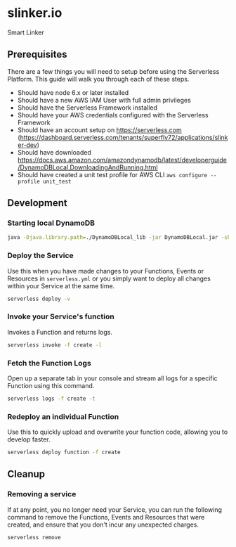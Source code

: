 # slinker.io
Smart Linker


## Prerequisites

There are a few things you will need to setup before using the Serverless Platform. This guide will walk you through each of these steps.
* Should have node 6.x or later installed
* Should have a new AWS IAM User with full admin privileges
* Should have the Serverless Framework installed
* Should have your AWS credentials configured with the Serverless Framework
* Should have an account setup on https://serverless.com (https://dashboard.serverless.com/tenants/superfly72/applications/slinker-dev)
* Should have downloaded https://docs.aws.amazon.com/amazondynamodb/latest/developerguide/DynamoDBLocal.DownloadingAndRunning.html
* Should have created a unit test profile for AWS CLI ``aws configure --profile unit_test``


## Development

### Starting local DynamoDB

```bash
java -Djava.library.path=./DynamoDBLocal_lib -jar DynamoDBLocal.jar -sharedDb
```


### Deploy the Service

Use this when you have made changes to your Functions, Events or Resources in `serverless.yml` or you simply want to deploy all changes within your Service at the same time.

```bash
serverless deploy -v
```

### Invoke your Service's function

Invokes a Function and returns logs.

```bash
serverless invoke -f create -l
```

### Fetch the Function Logs

Open up a separate tab in your console and stream all logs for a specific Function using this command.

```bash
serverless logs -f create -t
```

### Redeploy an individual Function
Use this to quickly upload and overwrite your function code, allowing you to develop faster.

```bash
serverless deploy function -f create
```

## Cleanup

### Removing a service

If at any point, you no longer need your Service, you can run the following command to remove the Functions, Events and Resources that were created, and ensure that you don't incur any unexpected charges.

```bash
serverless remove
```
